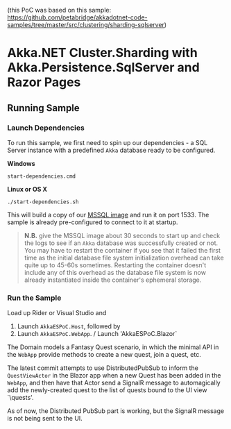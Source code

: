 (this PoC was based on this sample: https://github.com/petabridge/akkadotnet-code-samples/tree/master/src/clustering/sharding-sqlserver)

# Akka.NET Cluster.Sharding with Akka.Persistence.SqlServer and Razor Pages

## Running Sample

### Launch Dependencies

To run this sample, we first need to spin up our dependencies - a SQL Server instance with a predefined `Akka` database ready to be configured.

**Windows**

```shell
start-dependencies.cmd
```

**Linux or OS X**

```shell
./start-dependencies.sh
```

This will build a copy of our [MSSQL image](https://github.com/petabridge/akkadotnet-code-samples/tree/master/infrastructure/mssql) and run it on port 1533. The sample is already pre-configured to connect to it at startup.

> **N.B.** give the MSSQL image about 30 seconds to start up and check the logs to see if an `Akka` database was successfully created or not. You may have to restart the container if you see that it failed the first time as the initial database file system initialization overhead can take quite up to 45-60s sometimes. Restarting the container doesn't include any of this overhead as the database file system is now already instantiated inside the container's ephemeral storage.

### Run the Sample

Load up Rider or Visual Studio and

1. Launch `AkkaESPoC.Host`, followed by
2. Launch `AkkaESPoC.WebApp`. / Launch 'AkkaESPoC.Blazor`

The Domain models a Fantasy Quest scenario, in which the minimal API in the `WebApp` provide methods to create a new quest, join a quest, etc.  

The latest commit attempts to use DistributedPubSub to inform the `QuestViewActor` in the Blazor app when a new Quest has been added in the `WebApp`, and then have that Actor send a SignalR message to automagically add the newly-created quest to the list of quests bound to the UI view `\quests'. 

As of now, the Distributed PubSub part is working, but the SignalR message is not being sent to the UI.

